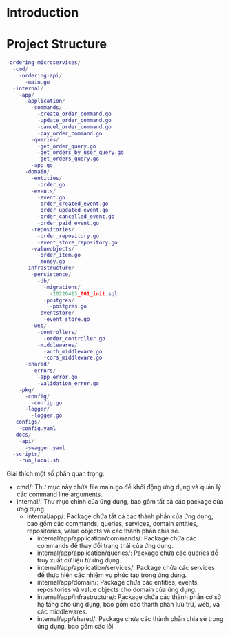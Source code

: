 # Introduction


# Project Structure
```lua 
-ordering-microservices/
  -cmd/
    -ordering-api/
      -main.go
  -internal/
    -app/
      -application/
        -commands/
          -create_order_command.go
          -update_order_command.go
          -cancel_order_command.go
          -pay_order_command.go
        -queries/
          -get_order_query.go
          -get_orders_by_user_query.go
          -get_orders_query.go
        -app.go
      -domain/
        -entities/
          -order.go
        -events/
          -event.go
          -order_created_event.go
          -order_updated_event.go
          -order_cancelled_event.go
          -order_paid_event.go
        -repositories/
          -order_repository.go
          -event_store_repository.go
        -valueobjects/
          -order_item.go
          -money.go
      -infrastructure/
        -persistence/
          -db/
            -migrations/
              -20220413_001_init.sql
            -postgres/
              -postgres.go
          -eventstore/
            -event_store.go
        -web/
          -controllers/
            -order_controller.go
          -middlewares/
            -auth_middleware.go
            -cors_middleware.go
      -shared/
        -errors/
          -app_error.go
          -validation_error.go
    -pkg/
      -config/
        -config.go
      -logger/
        -logger.go
  -configs/
    -config.yaml
  -docs/
    -api/
      -swagger.yaml
  -scripts/
    -run_local.sh
```

Giải thích một số phần quan trọng:

* cmd/: Thư mục này chứa file main.go để khởi động ứng dụng và quản lý các command line arguments.
* internal/: Thư mục chính của ứng dụng, bao gồm tất cả các package của ứng dụng.
  * internal/app/: Package chứa tất cả các thành phần của ứng dụng, bao gồm các commands, queries, services, domain entities, repositories, value objects và các thành phần chia sẻ.
    *  internal/app/application/commands/: Package chứa các commands để thay đổi trạng thái của ứng dụng.
    *  internal/app/application/queries/: Package chứa các queries để truy xuất dữ liệu từ ứng dụng.
    *  internal/app/application/services/: Package chứa các services để thực hiện các nhiệm vụ phức tạp trong ứng dụng.
    *  internal/app/domain/: Package chứa các entities, events, repositories và value objects cho domain của ứng dụng.
    *  internal/app/infrastructure/: Package chứa các thành phần cơ sở hạ tầng cho ứng dụng, bao gồm các thành phần lưu trữ, web, và các middlewares.
    *  internal/app/shared/: Package chứa các thành phần chia sẻ trong ứng dụng, bao gồm các lỗi

